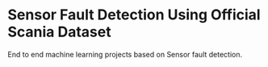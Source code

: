 # Sensor Fault Detection Using Official Scania Dataset
End to end machine learning projects based on Sensor fault detection. 
